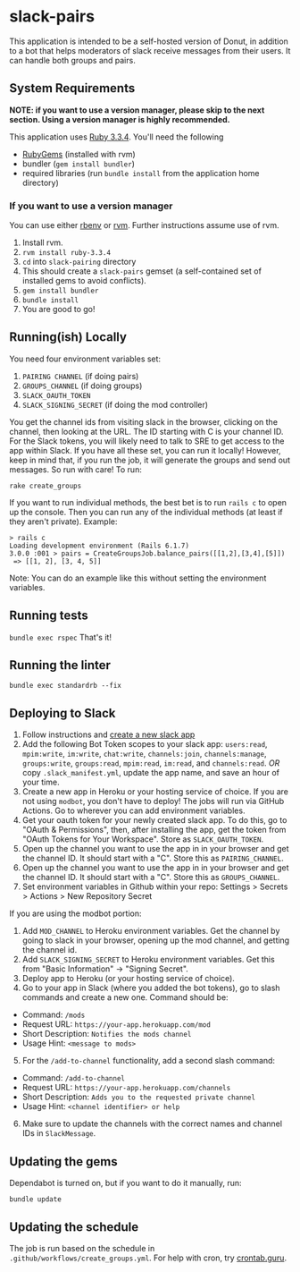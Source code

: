 # slack-pairs

This application is intended to be a self-hosted version of Donut, in addition to a bot that helps moderators of slack receive messages from their users. It can handle both groups and pairs.

## System Requirements

**NOTE: if you want to use a version manager, please skip to the next section. Using a version manager is highly recommended.**

This application uses [Ruby 3.3.4](https://www.ruby-lang.org/en/documentation/installation/). You'll need the following
- [RubyGems](https://rubygems.org/pages/download) (installed with rvm)
- bundler (`gem install bundler`)
- required libraries (run `bundle install` from the application home directory)

### If you want to use a version manager

You can use either [rbenv](https://github.com/rbenv/rbenv) or [rvm](https://rvm.io). Further instructions assume use of rvm.
1. Install rvm.
2. `rvm install ruby-3.3.4`
3. `cd` into `slack-pairing` directory
4. This should create a `slack-pairs` gemset (a self-contained set of installed gems to avoid conflicts).
5. `gem install bundler`
6. `bundle install`
7. You are good to go!

## Running(ish) Locally

You need four environment variables set:

1. `PAIRING CHANNEL` (if doing pairs)
2. `GROUPS_CHANNEL` (if doing groups)
3. `SLACK_OAUTH_TOKEN`
4. `SLACK_SIGNING_SECRET` (if doing the mod controller)

You get the channel ids from visiting slack in the browser, clicking on the channel, then looking at the URL. The ID starting with C is your channel ID. For the Slack tokens, you will likely need to talk to SRE to get access to the app within Slack. If you have all these set, you can run it locally! However, keep in mind that, if you run the job, it will generate the groups and send out messages. So run with care! To run:

`rake create_groups`

If you want to run individual methods, the best bet is to run `rails c` to open up the console. Then you can run any of the individual methods (at least if they aren't private). Example:

``` shell
> rails c
Loading development environment (Rails 6.1.7)
3.0.0 :001 > pairs = CreateGroupsJob.balance_pairs([[1,2],[3,4],[5]])
 => [[1, 2], [3, 4, 5]]
```
Note: You can do an example like this without setting the environment variables.

## Running tests

`bundle exec rspec`
That's it!

## Running the linter

`bundle exec standardrb --fix`

## Deploying to Slack

1. Follow instructions and [create a new slack app](https://api.slack.com/authentication/basics)
2. Add the following Bot Token scopes to your slack app: `users:read`, `mpim:write`, `im:write`, `chat:write`, `channels:join`, `channels:manage`, `groups:write`, `groups:read`, `mpim:read`, `im:read`, and `channels:read`. *OR* copy `.slack_manifest.yml`, update the app name, and save an hour of your time.
4. Create a new app in Heroku or your hosting service of choice. If you are not using `modbot`, you don't have to deploy! The jobs will run via GitHub Actions. Go to wherever you can add environment variables.
5. Get your oauth token for your newly created slack app. To do this, go to "OAuth & Permissions", then, after installing the app, get the token from "OAuth Tokens for Your Workspace". Store as `SLACK_OAUTH_TOKEN`.
6. Open up the channel you want to use the app in in your browser and get the channel ID. It should start with a "C". Store this as `PAIRING_CHANNEL`.
7. Open up the channel you want to use the app in in your browser and get the channel ID. It should start with a "C". Store this as `GROUPS_CHANNEL`.
8. Set environment variables in Github within your repo: Settings > Secrets > Actions > New Repository Secret

If you are using the modbot portion:

1. Add `MOD_CHANNEL` to Heroku environment variables. Get the channel by going to slack in your browser, opening up the mod channel, and getting the channel id.
2. Add `SLACK_SIGNING_SECRET` to Heroku environment variables. Get this from "Basic Information" -> "Signing Secret".
3. Deploy app to Heroku (or your hosting service of choice).
4. Go to your app in Slack (where you added the bot tokens), go to slash commands and create a new one. Command should be:

- Command: `/mods`
- Request URL: `https://your-app.herokuapp.com/mod`
- Short Description: `Notifies the mods channel`
- Usage Hint: `<message to mods>`

5. For the `/add-to-channel` functionality, add a second slash command:

- Command: `/add-to-channel`
- Request URL: `https://your-app.herokuapp.com/channels`
- Short Description: `Adds you to the requested private channel`
- Usage Hint: `<channel identifier> or help`

6. Make sure to update the channels with the correct names and channel IDs in `SlackMessage`.


## Updating the gems

Dependabot is turned on, but if you want to do it manually, run:

`bundle update`

## Updating the schedule

The job is run based on the schedule in `.github/workflows/create_groups.yml`. For help with cron, try [crontab.guru](https://crontab.guru).
